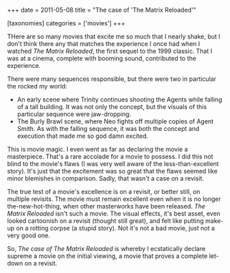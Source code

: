 +++
date = 2011-05-08
title = "The case of 'The Matrix Reloaded'"

[taxonomies]
categories = ['movies']
+++

THere are so many movies that excite me so much that I nearly shake, but
I don\'t think there any that matches the experience I once had when I
watched *The Matrix Reloaded*, the first sequel to the 1999 classic.
That I was at a cinema, complete with booming sound, contributed to the
experience.

There were many sequences responsible, but there were two in particular
the rocked my world:

-   An early scene where Trinity continues shooting the Agents while
    falling of a tall building. It was not only the concept, but the
    visuals of this particular sequence were jaw-dropping.
-   The Burly Brawl scene, where Neo fights off multiple copies of Agent
    Smith. As with the falling sequence, it was both the concept and
    execution that made me so god damn excited.

This is movie magic. I even went as far as declaring the movie a
masterpiece. That\'s a rare accolade for a movie to possess. I did this
not blind to the movie\'s flaws (I was very well aware of the
less-than-excellent story). It\'s just that the excitement was so great
that the flaws seemed like minor blemishes in comparison. Sadly, that
wasn\'t a case on a revisit.

The true test of a movie\'s excellence is on a revisit, or better still,
on multiple revisits. The movie must remain excellent even when it is no
longer the-new-hot-thing, when other masterworks have been released.
*The Matrix Reloaded* isn\'t such a movie. The visual effects, it\'s
best asset, even looked cartoonish on a revisit (thought still great),
and felt like putting make-up on a rotting corpse (a stupid story). Not
it\'s not a bad movie, just not a very good one.

So, *The case of The Matrix Reloaded* is whereby I ecstatically declare
supreme a movie on the initial viewing, a movie that proves a complete
let-down on a revisit.
